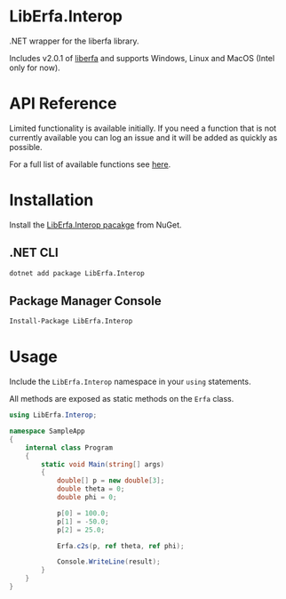 # LibErfa.Interop

.NET wrapper for the liberfa library. 

Includes v2.0.1 of [liberfa](https://github.com/liberfa/erfa) and supports Windows, Linux and MacOS (Intel only for now).

# API Reference

Limited functionality is available initially. If you need a function that is not currently available you can log an issue and it will be added as quickly as possible.

For a full list of available functions see [here](https://github.com/GregTheDev/LibErfa.Interop/wiki/API-Reference).

# Installation

Install the [LibErfa.Interop pacakge](https://www.nuget.org/packages/LibErfa.Interop) from NuGet.

## .NET CLI

```bash
dotnet add package LibErfa.Interop
```

## Package Manager Console

```bash
Install-Package LibErfa.Interop
```

# Usage

Include the `LibErfa.Interop` namespace in your `using` statements.

All methods are exposed as static methods on the `Erfa` class.

```c#
using LibErfa.Interop;

namespace SampleApp
{
    internal class Program
    {
        static void Main(string[] args)
        {
            double[] p = new double[3];
            double theta = 0;
            double phi = 0;

            p[0] = 100.0;
            p[1] = -50.0;
            p[2] = 25.0;

            Erfa.c2s(p, ref theta, ref phi);

            Console.WriteLine(result);
        }
    }
}

```


